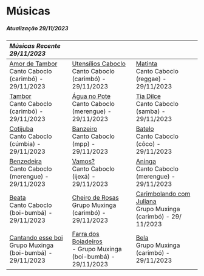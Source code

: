 # Músicas


##### Atualização 29/11/2023
| ***Músicas Recente 29/11/2023***                                                                                                                                             |  |  |
| :---                                          | :----                                                                         | :---                                |
| [Amor de Tambor](./artistas/canto-caboclo.md#amor-de-tambor---carimbó)<br>Canto Caboclo (carimbó) - 29/11/2023    | [Utensílios Caboclo](./artistas/canto-caboclo.md#utensílios-caboclo-carimbó)<br>Canto Caboclo (carimbó) - 29/11/2023    | [Matinta](./artistas/canto-caboclo.md#matinta---reggae)<br>Canto Caboclo (reggae) - 29/11/2023   |
| [Tambor](./artistas/canto-caboclo.md#tambor---carimbó)<br>Canto Caboclo (carimbó) - 29/11/2023        | [Água no Pote](./artistas/canto-caboclo.md#água-no-pote-merengue)<br>Canto Caboclo (merengue) - 29/11/2023        | [Tia Dilce](./artistas/canto-caboclo.md#tia-dilce---samba)<br>Canto Caboclo (samba) - 29/11/2023       |
| [Cotijuba](./artistas/canto-caboclo.md#cotijuba---cúmbia)<br>Canto Caboclo (cúmbia) - 29/11/2023            | [Banzeiro](./artistas/canto-caboclo.md#banzeiro-mpp)<br>Canto Caboclo (mpp) - 29/11/2023            | [Batelo](./artistas/canto-caboclo.md#batelo---côco)<br>Canto Caboclo (côco) - 29/11/2023           |
|[Benzedeira](./artistas/canto-caboclo.md#benzedeira---merengue)<br>Canto Caboclo (merengue) - 29/11/2023         | [Vamos?](./artistas/canto-caboclo.md#vamos-ijexá)<br>Canto Caboclo (ijexá) - 29/11/2023         | [Aninga](./artistas/canto-caboclo.md#aninga---merengue)<br>Canto Caboclo (merengue) - 29/11/2023         |
| [Beata](./artistas/canto-caboclo.md#beata---boi-bumbá)<br>Canto Caboclo (boi-bumbá) - 29/11/2023 | [Cheiro de Rosas](./artistas/muxinga.md#cheiro-de-rosas-carimbó)<br>Grupo Muxinga (carimbó) - 29/11/2023 | [Carimbolando com Juliana](./artistas/muxinga.md#carimbolando-com-juliana-carimbó)<br>Grupo Muxinga (carimbó) - 29/ 11/2023 |
| [Cantando esse boi](./artistas/muxinga.md#cantando-esse-boi---boi-bumbá)<br>Grupo Muxinga (boi-bumbá) - 29/11/2023 | [Farra dos Boiadeiros](./artistas/muxinga.md#farra-dos-boiadeiros-boi-bumbá)<br> - Grupo Muxinga (boi-bumbá) - 29/11/2023 | [Bela](./artistas/muxinga.md#bela-carimbó)<br>Grupo Muxinga (carimbó) - 29/11/2023 |
